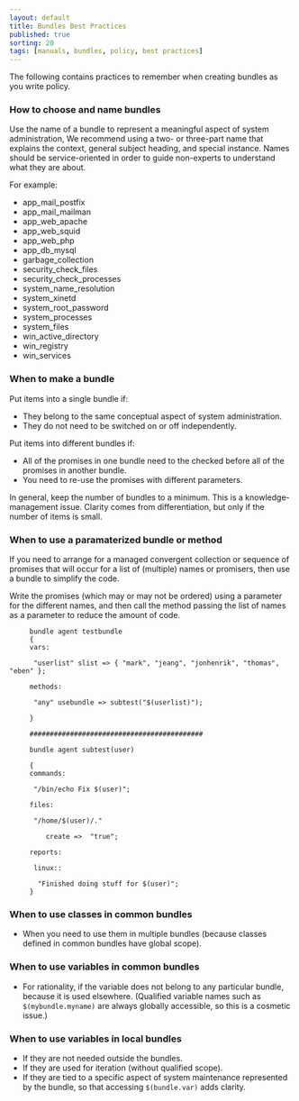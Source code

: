 ```yaml
---
layout: default
title: Bundles Best Practices
published: true
sorting: 20
tags: [manuals, bundles, policy, best practices]
---
```


The following contains practices to remember when creating bundles as
you write policy.

### How to choose and name bundles

Use the name of a bundle to represent a meaningful aspect of system
administration, We recommend using a two- or three-part name that
explains the context, general subject heading, and special instance.
Names should be service-oriented in order to guide non-experts to
understand what they are about.

For example:

* app_mail_postfix
* app_mail_mailman
* app_web_apache
* app_web_squid
* app_web_php
* app_db_mysql
* garbage_collection
* security_check_files
* security_check_processes
* system_name_resolution
* system_xinetd
* system_root_password
* system_processes
* system_files
* win_active_directory
* win_registry
* win_services

### When to make a bundle

Put items into a single bundle if:

* They belong to the same conceptual aspect of system administration.
* They do not need to be switched on or off independently.

Put items into different bundles if:

* All of the promises in one bundle need to the checked before all of the
promises in another bundle.
* You need to re-use the promises with different parameters.

In general, keep the number of bundles to a minimum. This is a knowledge-management issue.
Clarity comes from differentiation, but only if the number of items is small.

### When to use a paramaterized bundle or method

If you need to arrange for a managed convergent collection or sequence of promises that
will occur for a list of (multiple) names or promisers, then use a bundle to simplify the code.

Write the promises (which may or may not be ordered) using a parameter for the different
names, and then call the method passing the list of names as a parameter to reduce the amount of code.

```cf3
     bundle agent testbundle
     {
     vars:

      "userlist" slist => { "mark", "jeang", "jonhenrik", "thomas", "eben" };

     methods:

      "any" usebundle => subtest("$(userlist)");

     }

     ###########################################

     bundle agent subtest(user)

     {
     commands:

      "/bin/echo Fix $(user)";

     files:

      "/home/$(user)/."

         create =>  "true";

     reports:

      linux::

       "Finished doing stuff for $(user)";
     }
```

### When to use classes in common bundles

* When you need to use them in multiple bundles (because classes defined in common bundles
have global scope).

### When to use variables in common bundles

* For rationality, if the variable does not belong to any particular bundle, because it is
used elsewhere. (Qualified variable names such as `$(mybundle.myname)` are always globally
accessible, so this is a cosmetic issue.)

### When to use variables in local bundles

* If they are not needed outside the bundles.
* If they are used for iteration (without qualified scope).
* If they are tied to a specific aspect of system maintenance represented by the bundle, so
that accessing `$(bundle.var)` adds clarity.
